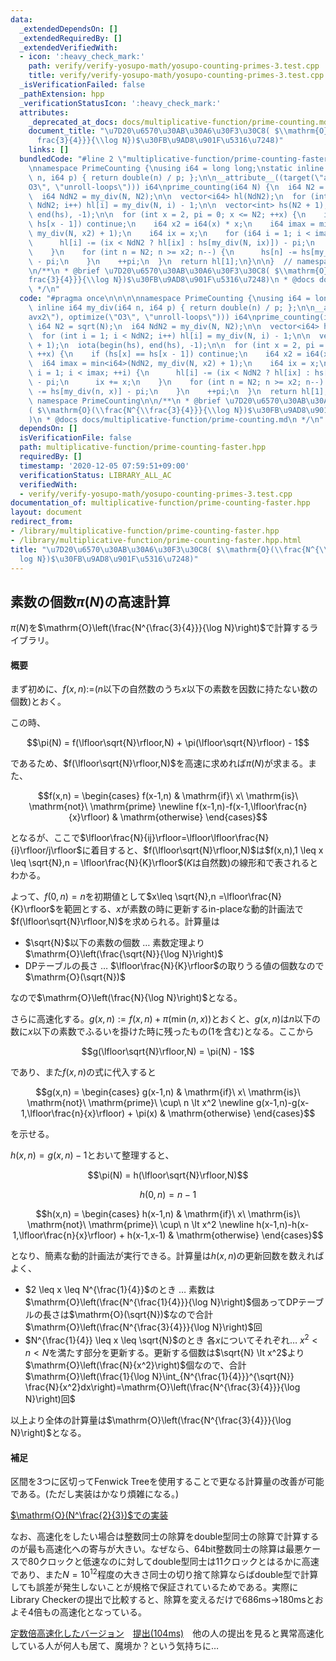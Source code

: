 ```yaml
---
data:
  _extendedDependsOn: []
  _extendedRequiredBy: []
  _extendedVerifiedWith:
  - icon: ':heavy_check_mark:'
    path: verify/verify-yosupo-math/yosupo-counting-primes-3.test.cpp
    title: verify/verify-yosupo-math/yosupo-counting-primes-3.test.cpp
  _isVerificationFailed: false
  _pathExtension: hpp
  _verificationStatusIcon: ':heavy_check_mark:'
  attributes:
    _deprecated_at_docs: docs/multiplicative-function/prime-counting.md
    document_title: "\u7D20\u6570\u30AB\u30A6\u30F3\u30C8( $\\mathrm{O}(\\frac{N^{\\\
      frac{3}{4}}}{\\log N})$\u30FB\u9AD8\u901F\u5316\u7248)"
    links: []
  bundledCode: "#line 2 \"multiplicative-function/prime-counting-faster.hpp\"\n\n\n\
    \nnamespace PrimeCounting {\nusing i64 = long long;\nstatic inline i64 my_div(i64\
    \ n, i64 p) { return double(n) / p; };\n\n__attribute__((target(\"avx2\"), optimize(\"\
    O3\", \"unroll-loops\"))) i64\nprime_counting(i64 N) {\n  i64 N2 = sqrt(N);\n\
    \  i64 NdN2 = my_div(N, N2);\n\n  vector<i64> hl(NdN2);\n  for (int i = 1; i <\
    \ NdN2; i++) hl[i] = my_div(N, i) - 1;\n\n  vector<int> hs(N2 + 1);\n  iota(begin(hs),\
    \ end(hs), -1);\n\n  for (int x = 2, pi = 0; x <= N2; ++x) {\n    if (hs[x] ==\
    \ hs[x - 1]) continue;\n    i64 x2 = i64(x) * x;\n    i64 imax = min<i64>(NdN2,\
    \ my_div(N, x2) + 1);\n    i64 ix = x;\n    for (i64 i = 1; i < imax; ++i) {\n\
    \      hl[i] -= (ix < NdN2 ? hl[ix] : hs[my_div(N, ix)]) - pi;\n      ix += x;\n\
    \    }\n    for (int n = N2; n >= x2; n--) {\n      hs[n] -= hs[my_div(n, x)]\
    \ - pi;\n    }\n    ++pi;\n  }\n  return hl[1];\n}\n\n}  // namespace PrimeCounting\n\
    \n/**\n * @brief \u7D20\u6570\u30AB\u30A6\u30F3\u30C8( $\\mathrm{O}(\\frac{N^{\\\
    frac{3}{4}}}{\\log N})$\u30FB\u9AD8\u901F\u5316\u7248)\n * @docs docs/multiplicative-function/prime-counting.md\n\
    \ */\n"
  code: "#pragma once\n\n\n\nnamespace PrimeCounting {\nusing i64 = long long;\nstatic\
    \ inline i64 my_div(i64 n, i64 p) { return double(n) / p; };\n\n__attribute__((target(\"\
    avx2\"), optimize(\"O3\", \"unroll-loops\"))) i64\nprime_counting(i64 N) {\n \
    \ i64 N2 = sqrt(N);\n  i64 NdN2 = my_div(N, N2);\n\n  vector<i64> hl(NdN2);\n\
    \  for (int i = 1; i < NdN2; i++) hl[i] = my_div(N, i) - 1;\n\n  vector<int> hs(N2\
    \ + 1);\n  iota(begin(hs), end(hs), -1);\n\n  for (int x = 2, pi = 0; x <= N2;\
    \ ++x) {\n    if (hs[x] == hs[x - 1]) continue;\n    i64 x2 = i64(x) * x;\n  \
    \  i64 imax = min<i64>(NdN2, my_div(N, x2) + 1);\n    i64 ix = x;\n    for (i64\
    \ i = 1; i < imax; ++i) {\n      hl[i] -= (ix < NdN2 ? hl[ix] : hs[my_div(N, ix)])\
    \ - pi;\n      ix += x;\n    }\n    for (int n = N2; n >= x2; n--) {\n      hs[n]\
    \ -= hs[my_div(n, x)] - pi;\n    }\n    ++pi;\n  }\n  return hl[1];\n}\n\n}  //\
    \ namespace PrimeCounting\n\n/**\n * @brief \u7D20\u6570\u30AB\u30A6\u30F3\u30C8\
    ( $\\mathrm{O}(\\frac{N^{\\frac{3}{4}}}{\\log N})$\u30FB\u9AD8\u901F\u5316\u7248\
    )\n * @docs docs/multiplicative-function/prime-counting.md\n */\n"
  dependsOn: []
  isVerificationFile: false
  path: multiplicative-function/prime-counting-faster.hpp
  requiredBy: []
  timestamp: '2020-12-05 07:59:51+09:00'
  verificationStatus: LIBRARY_ALL_AC
  verifiedWith:
  - verify/verify-yosupo-math/yosupo-counting-primes-3.test.cpp
documentation_of: multiplicative-function/prime-counting-faster.hpp
layout: document
redirect_from:
- /library/multiplicative-function/prime-counting-faster.hpp
- /library/multiplicative-function/prime-counting-faster.hpp.html
title: "\u7D20\u6570\u30AB\u30A6\u30F3\u30C8( $\\mathrm{O}(\\frac{N^{\\frac{3}{4}}}{\\\
  log N})$\u30FB\u9AD8\u901F\u5316\u7248)"
---
```

## 素数の個数$\pi(N)$の高速計算

$\pi(N)$を$\mathrm{O}\left(\frac{N^{\frac{3}{4}}}{\log N}\right)$で計算するライブラリ。

#### 概要

まず初めに、$f(x,n):=$($n$以下の自然数のうち$x$以下の素数を因数に持たない数の個数)とおく。

この時、

$$\pi(N) = f(\lfloor\sqrt{N}\rfloor,N) + \pi(\lfloor\sqrt{N}\rfloor) - 1$$

であるため、$f(\lfloor\sqrt{N}\rfloor,N)$を高速に求めれば$\pi(N)$が求まる。また、

$$f(x,n) = \begin{cases} f(x-1,n) & \mathrm{if}\ x\ \mathrm{is}\ \mathrm{not}\  \mathrm{prime} \newline f(x-1,n)-f(x-1,\lfloor\frac{n}{x}\rfloor) & \mathrm{otherwise} \end{cases}$$

となるが、ここで$\lfloor\frac{N}{ij}\rfloor=\lfloor\lfloor\frac{N}{i}\rfloor/j\rfloor$に着目すると、$f(\lfloor\sqrt{N}\rfloor,N)$は$f(x,n),1 \leq x \leq \sqrt{N},n = \lfloor\frac{N}{K}\rfloor$($K$は自然数)の線形和で表されるとわかる。

よって、$f(0,n)=n$を初期値として$x\leq \sqrt{N},n =\lfloor\frac{N}{K}\rfloor$を範囲とする、$x$が素数の時に更新するin-placeな動的計画法で$f(\lfloor\sqrt{N}\rfloor,N)$を求められる。計算量は
- $\sqrt{N}$以下の素数の個数 $\ldots$ 素数定理より$\mathrm{O}\left(\frac{\sqrt{N}}{\log N}\right)$
- DPテーブルの長さ $\ldots$ $\lfloor\frac{N}{K}\rfloor$の取りうる値の個数なので$\mathrm{O}(\sqrt{N})$

なので$\mathrm{O}\left(\frac{N}{\log N}\right)$となる。

さらに高速化する。$g(x,n) :=f(x,n) + \pi(\min(n,x))$とおくと、$g(x,n)$は$n$以下の数に$x$以下の素数でふるいを掛けた時に残ったもの($1$を含む)となる。ここから

$$g(\lfloor\sqrt{N}\rfloor,N) = \pi(N) - 1$$

であり、また$f(x,n)$の式に代入すると

$$g(x,n) = \begin{cases} g(x-1,n) & \mathrm{if}\ x\ \mathrm{is}\ \mathrm{not}\  \mathrm{prime}\ \cup\ n \lt x^2 \newline g(x-1,n)-g(x-1,\lfloor\frac{n}{x}\rfloor) + \pi(x) & \mathrm{otherwise} \end{cases}$$

を示せる。

$h(x,n) = g(x,n)-1$とおいて整理すると、

$$\pi(N) = h(\lfloor\sqrt{N}\rfloor,N)$$

$$h(0,n) = n - 1$$

$$h(x,n) = \begin{cases} h(x-1,n) & \mathrm{if}\ x\ \mathrm{is}\ \mathrm{not}\  \mathrm{prime}\ \cup\ n \lt x^2 \newline h(x-1,n)-h(x-1,\lfloor\frac{n}{x}\rfloor) + h(x-1,x-1) & \mathrm{otherwise} \end{cases}$$

となり、簡素な動的計画法が実行できる。計算量は$h(x,n)$の更新回数を数えればよく、

- $2 \leq x \leq N^{\frac{1}{4}}$のとき $\ldots$ 素数は$\mathrm{O}\left(\frac{N^{\frac{1}{4}}}{\log N}\right)$個あってDPテーブルの長さは$\mathrm{O}(\sqrt{N})$なので合計$\mathrm{O}\left(\frac{N^{\frac{3}{4}}}{\log N}\right)$回
- $N^{\frac{1}{4}} \leq x \leq \sqrt{N}$のとき 各$x$についてそれぞれ$\ldots$ $x^2 \lt n \lt N$を満たす部分を更新する。更新する個数は$\sqrt{N} \lt x^2$より$\mathrm{O}\left(\frac{N}{x^2}\right)$個なので、合計$\mathrm{O}\left(\frac{1}{\log N}\int_{N^{\frac{1}{4}}}^{\sqrt{N}} \frac{N}{x^2}dx\right)=\mathrm{O}\left(\frac{N^{\frac{3}{4}}}{\log N}\right)回$

以上より全体の計算量は$\mathrm{O}\left(\frac{N^{\frac{3}{4}}}{\log N}\right)$となる。

#### 補足

区間を3つに区切ってFenwick Treeを使用することで更なる計算量の改善が可能である。(ただし実装はかなり煩雑になる。)

[$\mathrm{O}(N^\frac{2}{3})$での実装](https://nyaannyaan.github.io/library/library/multiplicative-function/prime-counting-o2d3.hpp.html)

なお、高速化をしたい場合は整数同士の除算をdouble型同士の除算で計算するのが最も高速化への寄与が大きい。なぜなら、64bit整数同士の除算は最悪ケースで80クロックと低速なのに対してdouble型同士は11クロックとはるかに高速であり、また$N=10^{12}$程度の大きさ同士の切り捨て除算ならばdouble型で計算しても誤差が発生しないことが規格で保証されているためである。実際にLibrary Checkerの提出で比較すると、除算を変えるだけで686ms→180msとおよそ4倍もの高速化となっている。

[定数倍高速化したバージョン](https://nyaannyaan.github.io/library/multiplicative-function/prime-counting-faster.hpp)　[提出(104ms)](https://judge.yosupo.jp/submission/19375)　他の人の提出を見ると異常高速化している人が何人も居て、魔境か？という気持ちに…
